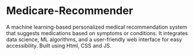 # Medicare-Recommender
A machine learning-based personalized medical recommendation system that suggests medications based on symptoms or conditions. It integrates data science, ML algorithms, and a user-friendly web interface for easy accessibility. Built using Html, CSS and JS.
